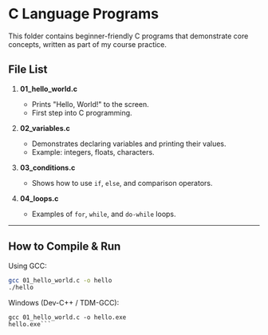 # C Language Programs

This folder contains beginner-friendly C programs that demonstrate core concepts, written as part of my course practice.

## File List

1. **01_hello_world.c**  
   - Prints "Hello, World!" to the screen.  
   - First step into C programming.  

2. **02_variables.c**  
   - Demonstrates declaring variables and printing their values.  
   - Example: integers, floats, characters.  

3. **03_conditions.c**   
   - Shows how to use `if`, `else`, and comparison operators.  

4. **04_loops.c** 
   - Examples of `for`, `while`, and `do-while` loops.  

---

## How to Compile & Run
Using GCC:
```bash
gcc 01_hello_world.c -o hello
./hello
```

Windows (Dev-C++ / TDM-GCC):
```
gcc 01_hello_world.c -o hello.exe
hello.exe```
